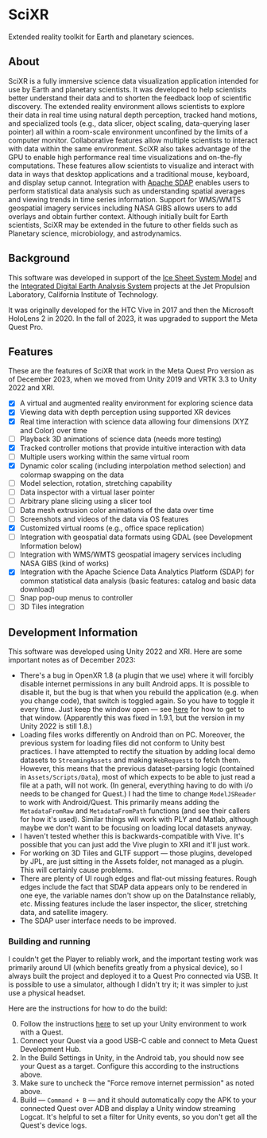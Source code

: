 # SciXR
Extended reality toolkit for Earth and planetary sciences.

## About
SciXR is a fully immersive science data visualization application intended for use by Earth and planetary scientists. It was developed to help scientists better understand their data and to shorten the feedback loop of scientific discovery. The extended reality environment allows scientists to explore their data in real time using natural depth perception, tracked hand motions, and specialized tools (e.g., data slicer, object scaling, data-querying laser pointer) all within a room-scale environment unconfined by the limits of a computer monitor. Collaborative features allow multiple scientists to interact with data within the same environment. SciXR also takes advantage of the GPU to enable high performance real time visualizations and on-the-fly computations. These features allow scientists to visualize and interact with data in ways that desktop applications and a traditional mouse, keyboard, and display setup cannot. Integration with [Apache SDAP](https://sdap.apache.org/) enables users to perform statistical data analysis such as understanding spatial averages and viewing trends in time series information. Support for WMS/WMTS geospatial imagery services including NASA GIBS allows users to add overlays and obtain further context. Although initially built for Earth scientists, SciXR may be extended in the future to other fields such as Planetary science, microbiology, and astrodynamics.

## Background
This software was developed in support of the [Ice Sheet System Model](https://issm.jpl.nasa.gov/) and the [Integrated Digital Earth Analysis System](https://ideas-digitaltwin.jpl.nasa.gov) projects at the Jet Propulsion Laboratory, California Institute of Technology.

It was originally developed for the HTC Vive in 2017 and then the Microsoft HoloLens 2 in 2020. In the fall of 2023, it was upgraded to support the Meta Quest Pro.

## Features
These are the features of SciXR that work in the Meta Quest Pro version as of December 2023, when we moved from Unity 2019 and VRTK 3.3 to Unity 2022 and XRI.

- [x] A virtual and augmented reality environment for exploring science data
- [x] Viewing data with depth perception using supported XR devices
- [x] Real time interaction with science data allowing four dimensions (XYZ and Color) over time
- [ ] Playback 3D animations of science data (needs more testing)
- [x] Tracked controller motions that provide intuitive interaction with data
- [ ] Multiple users working within the same virtual room
- [x] Dynamic color scaling (including interpolation method selection) and colormap swapping on the data
- [ ] Model selection, rotation, stretching capability
- [ ] Data inspector with a virtual laser pointer
- [ ] Arbitrary plane slicing using a slicer tool
- [ ] Data mesh extrusion color animations of the data over time
- [ ] Screenshots and videos of the data via OS features
- [x] Customized virtual rooms (e.g., office space replication)
- [ ] Integration with geospatial data formats using GDAL (see Development Information below)
- [ ] Integration with WMS/WMTS geospatial imagery services including NASA GIBS (kind of works)
- [x] Integration with the Apache Science Data Analytics Platform (SDAP) for common statistical data analysis (basic features: catalog and basic data download)
- [ ] Snap pop-oup menus to controller
- [ ] 3D Tiles integration

## Development Information
This software was developed using Unity 2022 and XRI. Here are some important notes as of December 2023:

- There's a bug in OpenXR 1.8 (a plugin that we use) where it will forcibly disable internet permissions in any built Android apps. It is possible to disable it, but the bug is that when you rebuild the application (e.g. when you change code), that switch is toggled again. So you have to toggle it every time. Just keep the window open — see [here](https://forum.unity.com/threads/unity-removes-android-permission-internet-in-the-build-apk-after-build-is-completed.1466654/) for how to get to that window. (Apparently this was fixed in 1.9.1, but the version in my Unity 2022 is still 1.8.)
- Loading files works differently on Android than on PC. Moreover, the previous system for loading files did not conform to Unity best practices. I have attempted to rectify the situation by adding local demo datasets to `StreamingAssets` and making `WebRequest`s to fetch them. However, this means that the previous dataset-parsing logic (contained in `Assets/Scripts/Data`), most of which expects to be able to just read a file at a path, will not work. (In general, everything having to do with i/o needs to be changed for Quest.) I had the time to change `ModelJSReader` to work with Android/Quest. This primarily means adding the `MetadataFromRaw` and `MetadataFromPath` functions (and see their callers for how it's used). Similar things will work with PLY and Matlab, although maybe we don't want to be focusing on loading local datasets anyway.
- I haven't tested whether this is backwards-compatible with Vive. It's possible that you can just add the Vive plugin to XRI and it'll just work.
- For working on 3D Tiles and GLTF support — those plugins, developed by JPL, are just sitting in the Assets folder, not managed as a plugin. This will certainly cause problems.
- There are plenty of UI rough edges and flat-out missing features. Rough edges include the fact that SDAP data appears only to be rendered in one eye, the variable names don't show up on the DataInstance reliably, etc. Missing features include the laser inspector, the slicer, stretching data, and satellite imagery.
- The SDAP user interface needs to be improved.

### Building and running
I couldn't get the Player to reliably work, and the important testing work was primarily around UI (which benefits greatly from a physical device), so I always built the project and deployed it to a Quest Pro connected via USB. It is possible to use a simulator, although I didn't try it; it was simpler to just use a physical headset. 

Here are the instructions for how to do the build:

0. Follow the instructions [here](https://developer.oculus.com/documentation/unity/unity-gs-overview/) to set up your Unity environment to work with a Quest.
1. Connect your Quest via a good USB-C cable and connect to Meta Quest Development Hub.
2. In the Build Settings in Unity, in the Android tab, you should now see your Quest as a target. Configure this according to the instructions above.
3. Make sure to uncheck the "Force remove internet permission" as noted above.
4. Build — `Command + B` — and it should automatically copy the APK to your connected Quest over ADB and display a Unity window streaming Logcat. It's helpful to set a filter for Unity events, so you don't get all the Quest's device logs.
